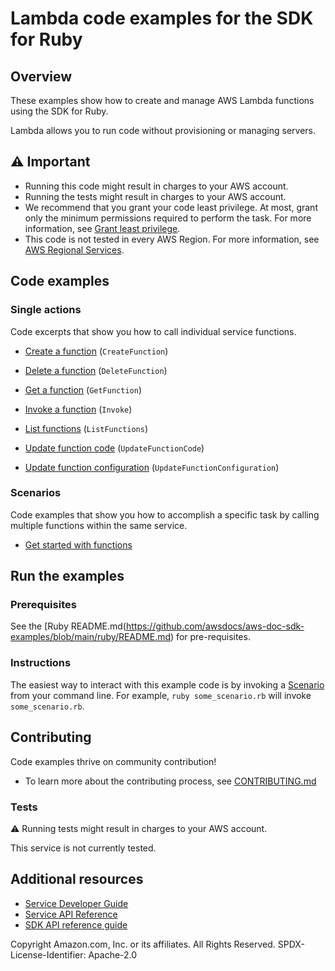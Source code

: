 # Lambda code examples for the SDK for Ruby
## Overview
These examples show how to create and manage AWS Lambda functions using the SDK for Ruby.

Lambda allows you to run code without provisioning or managing servers.

## ⚠️ Important
* Running this code might result in charges to your AWS account. 
* Running the tests might result in charges to your AWS account.
* We recommend that you grant your code least privilege. At most, grant only the minimum permissions required to perform the task. For more information, see [Grant least privilege](https://docs.aws.amazon.com/IAM/latest/UserGuide/best-practices.html#grant-least-privilege). 
* This code is not tested in every AWS Region. For more information, see [AWS Regional Services](https://aws.amazon.com/about-aws/global-infrastructure/regional-product-services).

## Code examples

### Single actions
Code excerpts that show you how to call individual service functions.

* [Create a function](lambda_basics.rb) (`CreateFunction`)

* [Delete a function](lambda_basics.rb) (`DeleteFunction`)

* [Get a function](lambda_basics.rb) (`GetFunction`)

* [Invoke a function](lambda_basics.rb) (`Invoke`)

* [List functions](lambda_basics.rb) (`ListFunctions`)

* [Update function code](lambda_basics.rb) (`UpdateFunctionCode`)

* [Update function configuration](lambda_basics.rb) (`UpdateFunctionConfiguration`)



### Scenarios
Code examples that show you how to accomplish a specific task by calling multiple functions within the same service.

* [Get started with functions](scenario_getting_started_functions.rb)





## Run the examples

### Prerequisites

See the [Ruby README.md(https://github.com/awsdocs/aws-doc-sdk-examples/blob/main/ruby/README.md) for pre-requisites.

### Instructions
The easiest way to interact with this example code is by invoking a [Scenario](#Scenarios) from your command line. For example, `ruby some_scenario.rb` will invoke `some_scenario.rb`.

## Contributing
Code examples thrive on community contribution!
* To learn more about the contributing process, see [CONTRIBUTING.md](../../../CONTRIBUTING.md)

### Tests
⚠️ Running tests might result in charges to your AWS account.

This service is not currently tested.

## Additional resources
* [Service Developer Guide](https://docs.aws.amazon.com/sdk-for-ruby/v3/developer-guide/welcome.html)
* [Service API Reference](https://docs.aws.amazon.com/sdk-for-ruby/v3/api/)
* [SDK API reference guide](https://aws.amazon.com/developer/language/ruby/)

Copyright Amazon.com, Inc. or its affiliates. All Rights Reserved. SPDX-License-Identifier: Apache-2.0
